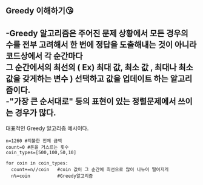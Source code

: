 **Greedy 이해하기😘**
---
-Greedy 알고리즘은 주어진 문제 상황에서 모든 경우의 수를 전부 고려해서 한 번에 정답을 도출해내는 것이 아니라 코드상에서 각 순간마다  
그 순간에서의 최선의 ( Ex) 최대 값, 최소 값 , 최대나 최소 값을 갖게하는 변수 ) 선택하고 값을 업데이트 하는 알고리즘이다.  
-"가장 큰 순서대로" 등의 표현이 있는 정렬문제에서 쓰이는 경우가 많다.
---
대표적인 Greedy 알고리즘 예시이다.
```
n=1260 #지불한 전체 금액
count=0 #돈을 거스르는 횟수
coin_types=[500,100,50,10]

for coin in coin_types:  
  count+=n//coin   #coin 값이 그 순간에 최선으로 많이 나누어 떨어지게
  n%=coin          #Greedy알고리즘
```
